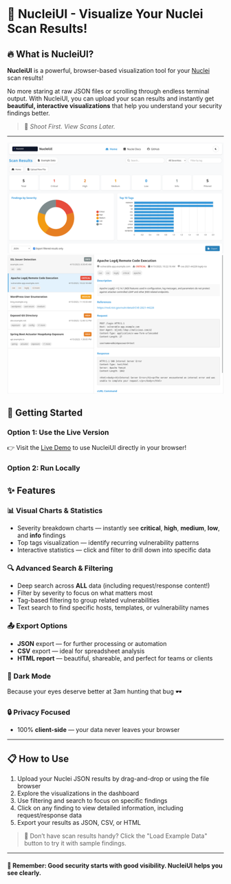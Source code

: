 # 🚀 NucleiUI - Visualize Your Nuclei Scan Results!

## 🔥 What is NucleiUI?

**NucleiUI** is a powerful, browser-based visualization tool for your [Nuclei](https://github.com/projectdiscovery/nuclei) scan results!  

No more staring at raw JSON files or scrolling through endless terminal output. With NucleiUI, you can upload your scan results and instantly get **beautiful, interactive visualizations** that help you understand your security findings better.

> 🎯 _Shoot First. View Scans Later._

---

![example_dash](assets/example_image.png)
![example_details](assets/example_details.png)

## 🚀 Getting Started

### Option 1: Use the Live Version
👉 Visit the [Live Demo](https://github.com/queencitycyber/nucleiUI) to use NucleiUI directly in your browser!

### Option 2: Run Locally


## ✨ Features

### 📊 Visual Charts & Statistics
- Severity breakdown charts — instantly see **critical**, **high**, **medium**, **low**, and **info** findings
- Top tags visualization — identify recurring vulnerability patterns
- Interactive statistics — click and filter to drill down into specific data

### 🔍 Advanced Search & Filtering
- Deep search across **ALL** data (including request/response content!)
- Filter by severity to focus on what matters most
- Tag-based filtering to group related vulnerabilities
- Text search to find specific hosts, templates, or vulnerability names

### 📤 Export Options
- **JSON** export — for further processing or automation
- **CSV** export — ideal for spreadsheet analysis
- **HTML report** — beautiful, shareable, and perfect for teams or clients

### 🌙 Dark Mode
Because your eyes deserve better at 3am hunting that bug 🕶️

### 🔒 Privacy Focused
- 100% **client-side** — your data never leaves your browser


---

## 📋 How to Use
1. Upload your Nuclei JSON results by drag-and-drop or using the file browser
2. Explore the visualizations in the dashboard
3. Use filtering and search to focus on specific findings
4. Click on any finding to view detailed information, including request/response data
5. Export your results as JSON, CSV, or HTML

> 🧪 Don’t have scan results handy? Click the "Load Example Data" button to try it with sample findings.

---

#### 🔐 Remember: Good security starts with good visibility. NucleiUI helps you see clearly.
